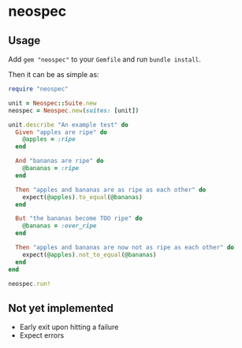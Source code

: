# neospec

## Usage

Add `gem "neospec"` to your `Gemfile` and run `bundle install`.

Then it can be as simple as:

```ruby
require "neospec"

unit = Neospec::Suite.new
neospec = Neospec.new(suites: [unit])

unit.describe "An example test" do
  Given "apples are ripe" do
    @apples = :ripe
  end

  And "bananas are ripe" do
    @bananas = :ripe
  end

  Then "apples and bananas are as ripe as each other" do
    expect(@apples).to_equal(@bananas)
  end

  But "the bananas become TOO ripe" do
    @bananas = :over_ripe
  end

  Then "apples and bananas are now not as ripe as each other" do
    expect(@apples).not_to_equal(@bananas)
  end
end

neospec.run!
```

## Not yet implemented

- Early exit upon hitting a failure
- Expect errors
